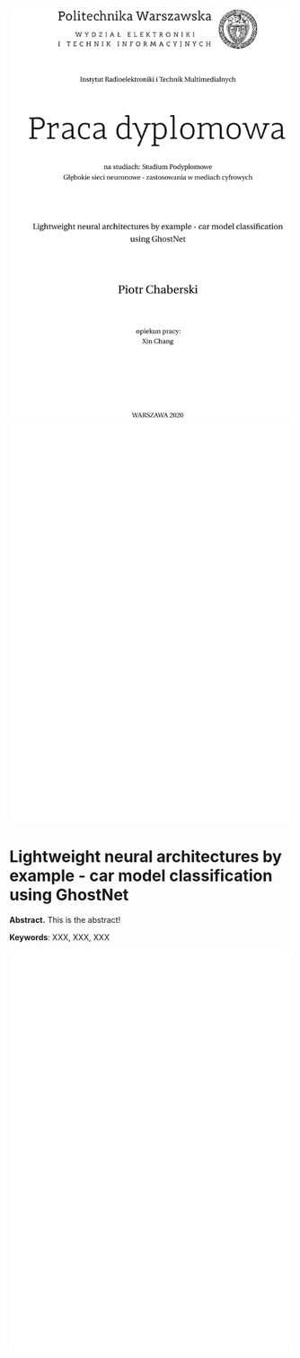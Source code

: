 ![](cover.png)  
![](blankpage.png) 

# Lightweight neural architectures by example - car model classification using GhostNet

**Abstract.** This is the abstract! 

**Keywords**: XXX, XXX, XXX

![](blankpage.png)  

